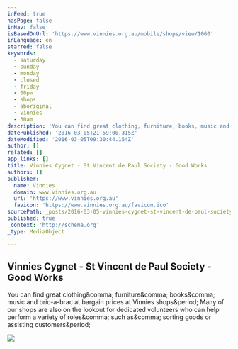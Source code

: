 ```yaml
---
inFeed: true
hasPage: false
inNav: false
isBasedOnUrl: 'https://www.vinnies.org.au/mobile/shops/view/1060'
inLanguage: en
starred: false
keywords:
  - saturday
  - sunday
  - monday
  - closed
  - friday
  - 00pm
  - shops
  - aboriginal
  - vinnies
  - 30am
description: 'You can find great clothing, furniture, books, music and bric-a-brac at bargain prices at Vinnies shops. Many of our shops are also on the lookout for dedicated volunteers who can help perform a variety of roles, such as, sorting goods or assisting customers.'
datePublished: '2016-03-05T21:59:00.315Z'
dateModified: '2016-03-05T09:30:44.154Z'
author: []
related: []
app_links: []
title: Vinnies Cygnet - St Vincent de Paul Society - Good Works
authors: []
publisher:
  name: Vinnies
  domain: www.vinnies.org.au
  url: 'https://www.vinnies.org.au'
  favicon: 'https://www.vinnies.org.au/favicon.ico'
sourcePath: _posts/2016-03-05-vinnies-cygnet-st-vincent-de-paul-society-good-works.md
published: true
_context: 'http://schema.org'
_type: MediaObject

---
```

<article style=""><h1>Vinnies Cygnet - St Vincent de Paul Society - Good Works</h1><p>You can find great clothing&amp;comma; furniture&amp;comma; books&amp;comma; music and bric-a-brac at bargain prices at Vinnies shops&amp;period; Many of our shops are also on the lookout for dedicated volunteers who can help perform a variety of roles&amp;comma; such as&amp;comma; sorting goods or assisting customers&amp;period;</p></article>

![](https://the-grid-user-content.s3-us-west-2.amazonaws.com/25ad054d-b87c-459f-97be-089ee01ea086.jpg)